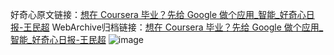 好奇心原文链接：[想在 Coursera 毕业？先给 Google 做个应用_智能_好奇心日报-王民超](https://www.qdaily.com/articles/6204.html)
WebArchive归档链接：[想在 Coursera 毕业？先给 Google 做个应用_智能_好奇心日报-王民超](http://web.archive.org/web/20190623170057/https://www.qdaily.com/articles/6204.html)
![image](http://ww3.sinaimg.cn/large/007d5XDply1g3x00h6sqqj30u03e24qp)